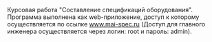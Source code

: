 Курсовая работа "Составление спецификаций оборудования".
Программа выполнена как web-приложение, доступ к которому осуществляется по ссылке www.mai-spec.ru (Доступ для главного инженера осуществляется через логин: root и пароль: admin).
